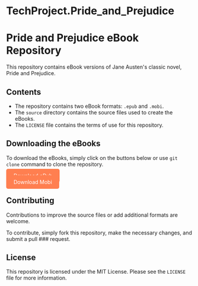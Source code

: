 # TechProject.Pride_and_Prejudice
<!DOCTYPE html>
<html>
  <head>
    <meta charset="UTF-8">
  </head>
  <body>
    <h1>Pride and Prejudice eBook Repository</h1>
    <p>This repository contains eBook versions of Jane Austen's classic novel, Pride and Prejudice.</p>
    <h2>Contents</h2>
    <ul>
      <li>The repository contains two eBook formats: <code>.epub</code> and <code>.mobi</code>.</li>
      <li>The <code>source</code> directory contains the source files used to create the eBooks.</li>
      <li>The <code>LICENSE</code> file contains the terms of use for this repository.</li>
    </ul>
    <h2>Downloading the eBooks</h2>
    <p>To download the eBooks, simply click on the buttons below or use <code>git clone</code> command to clone the repository.</p>
    <a href="https://link-to-your-ePub-file.com" style="background-color: #ff7f50; color: white; padding: 10px 20px; text-decoration: none; border-radius: 5px;">Download ePub</a><br/>
    <a href="https://link-to-your-mobi-file.com" style="background-color: #ff7f50; color: white; padding: 10px 20px; text-decoration: none; border-radius: 5px;">Download Mobi</a>
    <h2>Contributing</h2>
    <p>Contributions to improve the source files or add additional formats are welcome.</p>
    <p>To contribute, simply fork this repository, make the necessary changes, and submit a pull ### request.</p>
    <h2>License</h2>
    <p>This repository is licensed under the MIT License. Please see the <code>LICENSE</code> file for more information.</p>
  </body>
</html>

